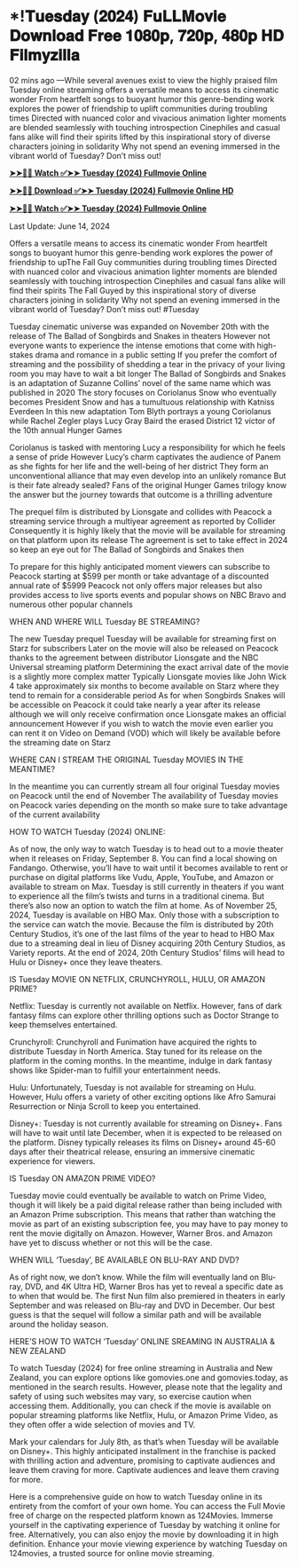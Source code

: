 # *!𝐓𝐮𝐞𝐬𝐝𝐚𝐲 (𝟐𝟎𝟐𝟒) 𝐅𝐮𝐋𝐋𝐌𝐨𝐯𝐢𝐞 𝐃𝐨𝐰𝐧𝐥𝐨𝐚𝐝 𝐅𝐫𝐞𝐞 𝟏𝟎𝟖𝟎𝐩, 𝟕𝟐𝟎𝐩, 𝟒𝟖𝟎𝐩 𝐇𝐃 𝐅𝐢𝐥𝐦𝐲𝐳𝐢𝐥𝐥𝐚

02 mins ago —While several avenues exist to view the highly praised film Tuesday online streaming offers a versatile means to access its cinematic wonder From heartfelt songs to buoyant humor this genre-bending work explores the power of friendship to uplift communities during troubling times Directed with nuanced color and vivacious animation lighter moments are blended seamlessly with touching introspection Cinephiles and casual fans alike will find their spirits lifted by this inspirational story of diverse characters joining in solidarity Why not spend an evening immersed in the vibrant world of Tuesday? Don’t miss out!

**[➤➤🔴📱 Watch ✅➤➤ Tuesday (2024) Fullmovie Online](https://cutt.ly/2w3eIack)**

**[➤➤🔴📱 Download ✅➤➤ Tuesday (2024) Fullmovie Online HD](https://cutt.ly/2w3eIack)**

**[➤➤🔴📱 Watch ✅➤➤ Tuesday (2024) Fullmovie Online](https://cutt.ly/2w3eIack)**

Last Update: June 14, 2024

Offers a versatile means to access its cinematic wonder From heartfelt songs to buoyant humor this genre-bending work explores the power of friendship to upThe Fall Guy communities during troubling times Directed with nuanced color and vivacious animation lighter moments are blended seamlessly with touching introspection Cinephiles and casual fans alike will find their spirits The Fall Guyed by this inspirational story of diverse characters joining in solidarity Why not spend an evening immersed in the vibrant world of Tuesday? Don’t miss out! #Tuesday

Tuesday cinematic universe was expanded on November 20th with the release of The Ballad of Songbirds and Snakes in theaters However not everyone wants to experience the intense emotions that come with high-stakes drama and romance in a public setting If you prefer the comfort of streaming and the possibility of shedding a tear in the privacy of your living room you may have to wait a bit longer The Ballad of Songbirds and Snakes is an adaptation of Suzanne Collins’ novel of the same name which was published in 2020 The story focuses on Coriolanus Snow who eventually becomes President Snow and has a tumultuous relationship with Katniss Everdeen In this new adaptation Tom Blyth portrays a young Coriolanus while Rachel Zegler plays Lucy Gray Baird the erased District 12 victor of the 10th annual Hunger Games

Coriolanus is tasked with mentoring Lucy a responsibility for which he feels a sense of pride However Lucy’s charm captivates the audience of Panem as she fights for her life and the well-being of her district They form an unconventional alliance that may even develop into an unlikely romance But is their fate already sealed? Fans of the original Hunger Games trilogy know the answer but the journey towards that outcome is a thrilling adventure

The prequel film is distributed by Lionsgate and collides with Peacock a streaming service through a multiyear agreement as reported by Collider Consequently it is highly likely that the movie will be available for streaming on that platform upon its release The agreement is set to take effect in 2024 so keep an eye out for The Ballad of Songbirds and Snakes then

To prepare for this highly anticipated moment viewers can subscribe to Peacock starting at $599 per month or take advantage of a discounted annual rate of $5999 Peacock not only offers major releases but also provides access to live sports events and popular shows on NBC Bravo and numerous other popular channels

WHEN AND WHERE WILL Tuesday BE STREAMING?

The new Tuesday prequel Tuesday will be available for streaming first on Starz for subscribers Later on the movie will also be released on Peacock thanks to the agreement between distributor Lionsgate and the NBC Universal streaming platform Determining the exact arrival date of the movie is a slightly more complex matter Typically Lionsgate movies like John Wick 4 take approximately six months to become available on Starz where they tend to remain for a considerable period As for when Songbirds Snakes will be accessible on Peacock it could take nearly a year after its release although we will only receive confirmation once Lionsgate makes an official announcement However if you wish to watch the movie even earlier you can rent it on Video on Demand (VOD) which will likely be available before the streaming date on Starz

WHERE CAN I STREAM THE ORIGINAL Tuesday MOVIES IN THE MEANTIME?

In the meantime you can currently stream all four original Tuesday movies on Peacock until the end of November The availability of Tuesday movies on Peacock varies depending on the month so make sure to take advantage of the current availability

HOW TO WATCH Tuesday (2024) ONLINE:

As of now, the only way to watch Tuesday is to head out to a movie theater when it releases on Friday, September 8. You can find a local showing on Fandango. Otherwise, you’ll have to wait until it becomes available to rent or purchase on digital platforms like Vudu, Apple, YouTube, and Amazon or available to stream on Max. Tuesday is still currently in theaters if you want to experience all the film’s twists and turns in a traditional cinema. But there’s also now an option to watch the film at home. As of November 25, 2024, Tuesday is available on HBO Max. Only those with a subscription to the service can watch the movie. Because the film is distributed by 20th Century Studios, it’s one of the last films of the year to head to HBO Max due to a streaming deal in lieu of Disney acquiring 20th Century Studios, as Variety reports. At the end of 2024, 20th Century Studios’ films will head to Hulu or Disney+ once they leave theaters.

IS Tuesday MOVIE ON NETFLIX, CRUNCHYROLL, HULU, OR AMAZON PRIME?

Netflix: Tuesday is currently not available on Netflix. However, fans of dark fantasy films can explore other thrilling options such as Doctor Strange to keep themselves entertained.

Crunchyroll: Crunchyroll and Funimation have acquired the rights to distribute Tuesday in North America. Stay tuned for its release on the platform in the coming months. In the meantime, indulge in dark fantasy shows like Spider-man to fulfill your entertainment needs.

Hulu: Unfortunately, Tuesday is not available for streaming on Hulu. However, Hulu offers a variety of other exciting options like Afro Samurai Resurrection or Ninja Scroll to keep you entertained.

Disney+: Tuesday is not currently available for streaming on Disney+. Fans will have to wait until late December, when it is expected to be released on the platform. Disney typically releases its films on Disney+ around 45-60 days after their theatrical release, ensuring an immersive cinematic experience for viewers.

IS Tuesday ON AMAZON PRIME VIDEO?

Tuesday movie could eventually be available to watch on Prime Video, though it will likely be a paid digital release rather than being included with an Amazon Prime subscription. This means that rather than watching the movie as part of an existing subscription fee, you may have to pay money to rent the movie digitally on Amazon. However, Warner Bros. and Amazon have yet to discuss whether or not this will be the case.

WHEN WILL ‘Tuesday’, BE AVAILABLE ON BLU-RAY AND DVD?

As of right now, we don’t know. While the film will eventually land on Blu-ray, DVD, and 4K Ultra HD, Warner Bros has yet to reveal a specific date as to when that would be. The first Nun film also premiered in theaters in early September and was released on Blu-ray and DVD in December. Our best guess is that the sequel will follow a similar path and will be available around the holiday season.

HERE’S HOW TO WATCH ‘Tuesday’ ONLINE SREAMING IN AUSTRALIA & NEW ZEALAND

To watch Tuesday (2024) for free online streaming in Australia and New Zealand, you can explore options like gomovies.one and gomovies.today, as mentioned in the search results. However, please note that the legality and safety of using such websites may vary, so exercise caution when accessing them. Additionally, you can check if the movie is available on popular streaming platforms like Netflix, Hulu, or Amazon Prime Video, as they often offer a wide selection of movies and TV.

Mark your calendars for July 8th, as that’s when Tuesday will be available on Disney+. This highly anticipated installment in the franchise is packed with thrilling action and adventure, promising to captivate audiences and leave them craving for more. Captivate audiences and leave them craving for more.

Here is a comprehensive guide on how to watch Tuesday online in its entirety from the comfort of your own home. You can access the Full Movie free of charge on the respected platform known as 124Movies. Immerse yourself in the captivating experience of Tuesday by watching it online for free. Alternatively, you can also enjoy the movie by downloading it in high definition. Enhance your movie viewing experience by watching Tuesday on 124movies, a trusted source for online movie streaming.
